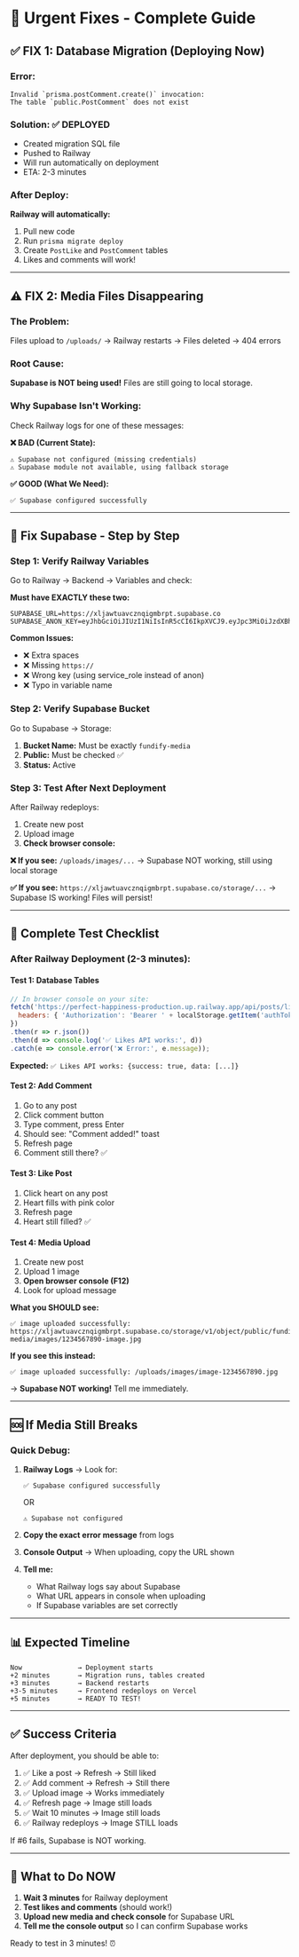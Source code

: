 # 🚨 Urgent Fixes - Complete Guide

## ✅ FIX 1: Database Migration (Deploying Now)

### Error:
```
Invalid `prisma.postComment.create()` invocation:
The table `public.PostComment` does not exist
```

### Solution: ✅ DEPLOYED
- Created migration SQL file
- Pushed to Railway
- Will run automatically on deployment
- ETA: 2-3 minutes

### After Deploy:
**Railway will automatically:**
1. Pull new code
2. Run `prisma migrate deploy`
3. Create `PostLike` and `PostComment` tables
4. Likes and comments will work!

---

## ⚠️ FIX 2: Media Files Disappearing

### The Problem:
Files upload to `/uploads/` → Railway restarts → Files deleted → 404 errors

### Root Cause:
**Supabase is NOT being used!** Files are still going to local storage.

### Why Supabase Isn't Working:

Check Railway logs for one of these messages:

**❌ BAD (Current State):**
```
⚠️ Supabase not configured (missing credentials)
⚠️ Supabase module not available, using fallback storage
```

**✅ GOOD (What We Need):**
```
✅ Supabase configured successfully
```

---

## 🔧 Fix Supabase - Step by Step

### Step 1: Verify Railway Variables

Go to Railway → Backend → Variables and check:

**Must have EXACTLY these two:**
```
SUPABASE_URL=https://xljawtuavcznqigmbrpt.supabase.co
SUPABASE_ANON_KEY=eyJhbGciOiJIUzI1NiIsInR5cCI6IkpXVCJ9.eyJpc3MiOiJzdXBhYmFzZSIsInJlZiI6InhsamF3dHVhdmN6bnFpZ21icnB0Iiwicm9sZSI6ImFub24iLCJpYXQiOjE3NjAxMjczNjUsImV4cCI6MjA3NTcwMzM2NX0.YrXdKjg_O7oja25Kre8NhePveDCmmKTwTquW5Ak3NEk
```

**Common Issues:**
- ❌ Extra spaces
- ❌ Missing `https://`
- ❌ Wrong key (using service_role instead of anon)
- ❌ Typo in variable name

### Step 2: Verify Supabase Bucket

Go to Supabase → Storage:

1. **Bucket Name:** Must be exactly `fundify-media`
2. **Public:** Must be checked ✅
3. **Status:** Active

### Step 3: Test After Next Deployment

After Railway redeploys:

1. Create new post
2. Upload image
3. **Check browser console:**

**❌ If you see:** `/uploads/images/...`
→ Supabase NOT working, still using local storage

**✅ If you see:** `https://xljawtuavcznqigmbrpt.supabase.co/storage/...`
→ Supabase IS working! Files will persist!

---

## 🧪 Complete Test Checklist

### After Railway Deployment (2-3 minutes):

#### Test 1: Database Tables
```javascript
// In browser console on your site:
fetch('https://perfect-happiness-production.up.railway.app/api/posts/likes', {
  headers: { 'Authorization': 'Bearer ' + localStorage.getItem('authToken') }
})
.then(r => r.json())
.then(d => console.log('✅ Likes API works:', d))
.catch(e => console.error('❌ Error:', e.message));
```

**Expected:** `✅ Likes API works: {success: true, data: [...]}`

#### Test 2: Add Comment
1. Go to any post
2. Click comment button
3. Type comment, press Enter
4. Should see: "Comment added!" toast
5. Refresh page
6. Comment still there? ✅

#### Test 3: Like Post
1. Click heart on any post
2. Heart fills with pink color
3. Refresh page
4. Heart still filled? ✅

#### Test 4: Media Upload
1. Create new post
2. Upload 1 image
3. **Open browser console (F12)**
4. Look for upload message

**What you SHOULD see:**
```
✅ image uploaded successfully: https://xljawtuavcznqigmbrpt.supabase.co/storage/v1/object/public/fundify-media/images/1234567890-image.jpg
```

**If you see this instead:**
```
✅ image uploaded successfully: /uploads/images/image-1234567890.jpg
```
→ **Supabase NOT working!** Tell me immediately.

---

## 🆘 If Media Still Breaks

### Quick Debug:

1. **Railway Logs** → Look for:
   ```
   ✅ Supabase configured successfully
   ```
   
   OR
   
   ```
   ⚠️ Supabase not configured
   ```

2. **Copy the exact error message** from logs

3. **Console Output** → When uploading, copy the URL shown

4. **Tell me:**
   - What Railway logs say about Supabase
   - What URL appears in console when uploading
   - If Supabase variables are set correctly

---

## 📊 Expected Timeline

```
Now              → Deployment starts
+2 minutes       → Migration runs, tables created
+3 minutes       → Backend restarts
+3-5 minutes     → Frontend redeploys on Vercel
+5 minutes       → READY TO TEST!
```

---

## ✅ Success Criteria

After deployment, you should be able to:

1. ✅ Like a post → Refresh → Still liked
2. ✅ Add comment → Refresh → Still there
3. ✅ Upload image → Works immediately
4. ✅ Refresh page → Image still loads
5. ✅ Wait 10 minutes → Image still loads
6. ✅ Railway redeploys → Image STILL loads

If #6 fails, Supabase is NOT working.

---

## 🎯 What to Do NOW

1. **Wait 3 minutes** for Railway deployment
2. **Test likes and comments** (should work!)
3. **Upload new media and check console** for Supabase URL
4. **Tell me the console output** so I can confirm Supabase works

Ready to test in 3 minutes! ⏰

